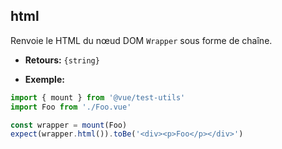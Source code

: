 ## html

Renvoie le HTML du nœud DOM `Wrapper` sous forme de chaîne.

- **Retours:** `{string}`

- **Exemple:**

```js
import { mount } from '@vue/test-utils'
import Foo from './Foo.vue'

const wrapper = mount(Foo)
expect(wrapper.html()).toBe('<div><p>Foo</p></div>')
```
